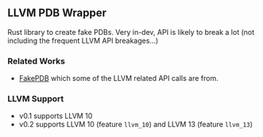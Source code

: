## LLVM PDB Wrapper

Rust library to create fake PDBs. Very in-dev, API is likely to break a lot (not including the frequent LLVM API breakages...)


### Related Works

- [FakePDB](https://github.com/Mixaill/FakePDB) which some of the LLVM related API calls are from.

### LLVM Support

- v0.1 supports LLVM 10
- v0.2 supports LLVM 10 (feature `llvm_10`) and LLVM 13 (feature `llvm_13`)
